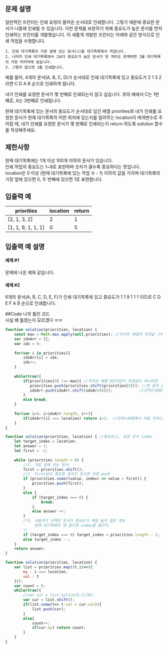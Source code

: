 ## 문제 설명
일반적인 프린터는 인쇄 요청이 들어온 순서대로 인쇄합니다. 그렇기 때문에 중요한 문서가 나중에 인쇄될 수 있습니다. 이런 문제를 보완하기 위해 중요도가 높은 문서를 먼저 인쇄하는 프린터를 개발했습니다. 이 새롭게 개발한 프린터는 아래와 같은 방식으로 인쇄 작업을 수행합니다.   
   
```
1. 인쇄 대기목록의 가장 앞에 있는 문서(J)를 대기목록에서 꺼냅니다.
2. 나머지 인쇄 대기목록에서 J보다 중요도가 높은 문서가 한 개라도 존재하면 J를 대기목록의 가장 마지막에 넣습니다.
3. 그렇지 않으면 J를 인쇄합니다.
```
예를 들어, 4개의 문서(A, B, C, D)가 순서대로 인쇄 대기목록에 있고 중요도가 2 1 3 2 라면 C D A B 순으로 인쇄하게 됩니다.   

내가 인쇄를 요청한 문서가 몇 번째로 인쇄되는지 알고 싶습니다. 위의 예에서 C는 1번째로, A는 3번째로 인쇄됩니다.   

현재 대기목록에 있는 문서의 중요도가 순서대로 담긴 배열 priorities와 내가 인쇄를 요청한 문서가 현재 대기목록의 어떤 위치에 있는지를 알려주는 location이 매개변수로 주어질 때, 내가 인쇄를 요청한 문서가 몇 번째로 인쇄되는지 return 하도록 solution 함수를 작성해주세요.   
   
## 제한사항
현재 대기목록에는 1개 이상 100개 이하의 문서가 있습니다.   
인쇄 작업의 중요도는 1~9로 표현하며 숫자가 클수록 중요하다는 뜻입니다.   
location은 0 이상 (현재 대기목록에 있는 작업 수 - 1) 이하의 값을 가지며 대기목록의 가장 앞에 있으면 0, 두 번째에 있으면 1로 표현합니다.   
## 입출력 예   
|priorities|location|return|
|---|---|---|
|[2, 1, 3, 2]|2|1|
|[1, 1, 9, 1, 1, 1]|0|5|
## 입출력 예 설명
#### 예제 #1
 
문제에 나온 예와 같습니다.   

#### 예제 #2

6개의 문서(A, B, C, D, E, F)가 인쇄 대기목록에 있고 중요도가 1 1 9 1 1 1 이므로 C D E F A B 순으로 인쇄합니다.   

##Code
나의 틀린 코드   
사실 왜 틀렸는지 모르겠다 ㅠㅠ
```javascript
function solution(priorities, location) {
    const max = Math.max.apply(null,priorities); //주어진 배열의 최댓값 구하기
    var idxArr = [];
    var idx = 0;
    
    for(var i in priorities){
        idxArr[i] = idx;
        idx++;
    }
    
    while(true){
        if(priorities[0] !== max){ //주어진 배열 0번지값이 최댓값이 아니라면
           priorities.push(priorities.shift(priorities[0])); //맨 앞의 값을 맨 뒤로 보내기
           idxArr.push(idxArr.shift(idxArr[0]));            //인덱스배열도 똑같이 맨 앞 값을 맨 뒤로 보내기
        }
        else break;
    }
    
    for(var i=0; i<idxArr.length; i++){
        if(idxArr[i] === location) return i+1;  //인덱스배열에서 처음 인덱스값을 찾으면 1베이스로 바꾸어서 출력하기
    }
}
```
```javascript
function solution(priorities, location) { //중요도[], 요청 문서 index
    let target_index = location; 
    let answer = 1;
    let first = -1;
    
    while (priorities.length > 0) {
        //1. 가장 앞에 있는 문서
        first = priorities.shift();
        //2. first보다 중요한 문서가 있으면 뒤로 push
        if (priorities.some((value, index) => value > first)) {
            priorities.push(first);
        }
        else {
            if (target_index === 0) {
                break;
            }
            else answer ++;
        }
        /*3. 사용자가 선택한 문서가 중요도가 제일 높지 않은 경우
             현재 대기목록의 맨 끝으로 index를 옮긴다.
        */
        if (target_index === 0) target_index = priorities.length - 1;
        else target_index --;
    }
    return answer;
}
```
```javascript
function solution(priorities, location) {
    var list = priorities.map((t,i)=>({
        my : i === location,
        val : t
    }));
    var count = 0;        
    while(true){
        //var cur = list.splice(0,1)[0];    
        var cur = list.shift();
        if(list.some(t=> t.val > cur.val)){
            list.push(cur);                        
        }
        else{            
            count++;
            if(cur.my) return count;
        }
    }
} 
```
